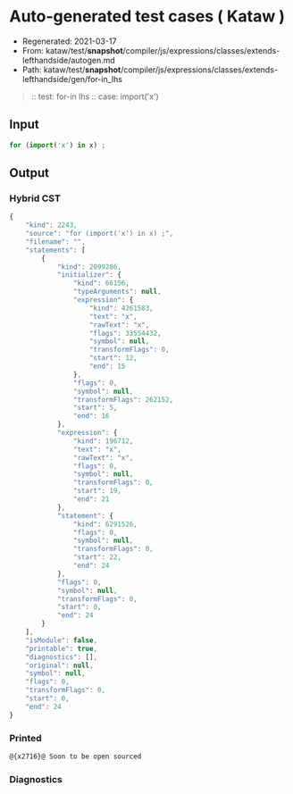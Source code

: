 # Auto-generated test cases ( Kataw )
- Regenerated: 2021-03-17
- From: kataw/test/__snapshot__/compiler/js/expressions/classes/extends-lefthandside/autogen.md
- Path: kataw/test/__snapshot__/compiler/js/expressions/classes/extends-lefthandside/gen/for-in_lhs
> :: test: for-in lhs
> :: case: import('x')
## Input

`````js
for (import('x') in x) ;
`````

## Output

### Hybrid CST

```javascript
{
    "kind": 2243,
    "source": "for (import('x') in x) ;",
    "filename": "",
    "statements": [
        {
            "kind": 2099286,
            "initializer": {
                "kind": 66156,
                "typeArguments": null,
                "expression": {
                    "kind": 4261583,
                    "text": "x",
                    "rawText": "x",
                    "flags": 33554432,
                    "symbol": null,
                    "transformFlags": 0,
                    "start": 12,
                    "end": 15
                },
                "flags": 0,
                "symbol": null,
                "transformFlags": 262152,
                "start": 5,
                "end": 16
            },
            "expression": {
                "kind": 196712,
                "text": "x",
                "rawText": "x",
                "flags": 0,
                "symbol": null,
                "transformFlags": 0,
                "start": 19,
                "end": 21
            },
            "statement": {
                "kind": 6291526,
                "flags": 0,
                "symbol": null,
                "transformFlags": 0,
                "start": 22,
                "end": 24
            },
            "flags": 0,
            "symbol": null,
            "transformFlags": 0,
            "start": 0,
            "end": 24
        }
    ],
    "isModule": false,
    "printable": true,
    "diagnostics": [],
    "original": null,
    "symbol": null,
    "flags": 0,
    "transformFlags": 0,
    "start": 0,
    "end": 24
}
```

### Printed

```javascript
@{x2716}@ Soon to be open sourced
```

### Diagnostics

```javascript

```

